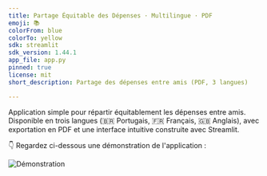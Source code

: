 ```yaml
---
title: Partage Équitable des Dépenses · Multilingue · PDF
emoji: 📚
colorFrom: blue
colorTo: yellow
sdk: streamlit
sdk_version: 1.44.1
app_file: app.py
pinned: true
license: mit
short_description: Partage des dépenses entre amis (PDF, 3 langues)

---
```


Application simple pour répartir équitablement les dépenses entre amis.  
Disponible en trois langues (🇧🇷 Portugais, 🇫🇷 Français, 🇬🇧 Anglais), avec exportation en PDF et une interface intuitive construite avec Streamlit.

👇 Regardez ci-dessous une démonstration de l'application :

![Démonstration](https://raw.githubusercontent.com/arthurcornelio88/divisao_contas_multilingue/main/demo.gif)
